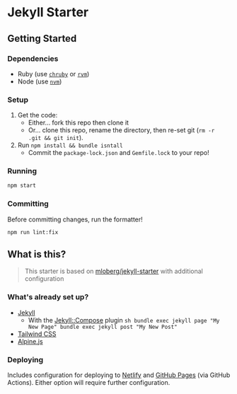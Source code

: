 # Jekyll Starter

## Getting Started

### Dependencies

-   Ruby (use [`chruby`](https://github.com/postmodern/chruby#install) or [`rvm`](https://rvm.io/rvm/install#basic-install))
-   Node (use [`nvm`](https://github.com/nvm-sh/nvm#installing-and-updating))

### Setup

1. Get the code:
    - Either... fork this repo then clone it
    - Or... clone this repo, rename the directory, then re-set git (`rm -r .git && git init`).
1. Run `npm install && bundle isntall`
    - Commit the `package-lock.json` and `Gemfile.lock` to your repo!

### Running

```sh
npm start
```

### Committing

Before committing changes, run the formatter!

```sh
npm run lint:fix
```

## What is this?

> This starter is based on [mloberg/jekyll-starter](https://github.com/mloberg/jekyll-starter) with additional configuration

### What's already set up?

-   [Jekyll](https://jekyllrb.com/)
    -   With the
        [Jekyll::Compose](https://github.com/jekyll/jekyll-compose) plugin
        `sh bundle exec jekyll page "My New Page" bundle exec jekyll post "My New Post" `
-   [Tailwind CSS](https://tailwindcss.com/)
-   [Alpine.js](https://github.com/alpinejs/alpine/)

### Deploying

Includes configuration for deploying to [Netlify](https://www.netlify.com/) and
[GitHub Pages](https://pages.github.com/) (via GitHub Actions). Either option will require further configuration.
